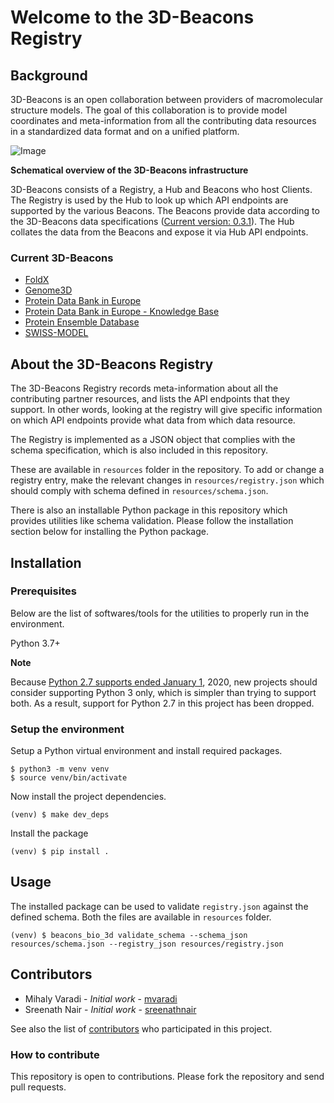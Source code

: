 # Welcome to the 3D-Beacons Registry

## Background
3D-Beacons is an open collaboration between providers of macromolecular structure models. The goal of this collaboration is to provide model coordinates and meta-information from all the contributing data resources in a standardized data format and on a unified platform.

![Image](https://raw.githubusercontent.com/3D-Beacons/3d-beacons-documentation/main/assets/3d-beacons-summary.png)

**Schematical overview of the 3D-Beacons infrastructure**

3D-Beacons consists of a Registry, a Hub and Beacons who host Clients. The Registry is used by the Hub to look up which API endpoints are supported by the various Beacons. The Beacons provide data according to the 3D-Beacons data specifications ([Current version: 0.3.1](https://app.swaggerhub.com/apis/3dbeacons/3D-Beacons/0.3.1)). The Hub collates the data from the Beacons and expose it via Hub API endpoints.

### Current 3D-Beacons
- [FoldX](http://foldxsuite.crg.eu/)
- [Genome3D](http://genome3d.eu/)
- [Protein Data Bank in Europe](https://pdbe.org)
- [Protein Data Bank in Europe - Knowledge Base](https://pdbe-kb.org)
- [Protein Ensemble Database](https://proteinensemble.org/)
- [SWISS-MODEL](https://swissmodel.expasy.org/)

## About the 3D-Beacons Registry
The 3D-Beacons Registry records meta-information about all the contributing partner resources, and lists the API endpoints that they support. In other words, looking at the registry will give specific information on which API endpoints provide what data from which data resource.

The Registry is implemented as a JSON object that complies with the schema specification, which is also included in this repository.

These are available in `resources` folder in the repository. To add or change a registry entry, make the relevant changes in `resources/registry.json` which should comply with schema defined in `resources/schema.json`.

There is also an installable Python package in this repository which provides utilities like schema validation. Please follow the installation section below for installing the Python package.

## Installation

### Prerequisites
Below are the list of softwares/tools for the utilities to properly run in the environment.


Python 3.7+

**Note**

Because [Python 2.7 supports ended January 1](https://pythonclock.org/), 2020, new projects should consider supporting Python 3 only, which is simpler than trying to support both. As a result, support for Python 2.7 in this project has been dropped.

### Setup the environment
Setup a Python virtual environment and install required packages.
```
$ python3 -m venv venv
$ source venv/bin/activate
```

Now install the project dependencies.

```
(venv) $ make dev_deps
```

Install the package
```
(venv) $ pip install .
```

## Usage

The installed package can be used to validate `registry.json` against the defined schema. Both the files are available in `resources` folder.

```
(venv) $ beacons_bio_3d validate_schema --schema_json resources/schema.json --registry_json resources/registry.json
```

## Contributors
- Mihaly Varadi - _Initial work_ - [mvaradi](https://github.com/mvaradi)
- Sreenath Nair - _Initial work_ - [sreenathnair](https://github.com/sreenathnair)

See also the list of [contributors](https://github.com/3D-Beacons/3d-beacons-registry/contributors) who participated in this project.

### How to contribute
This repository is open to contributions. Please fork the repository and send pull requests.
